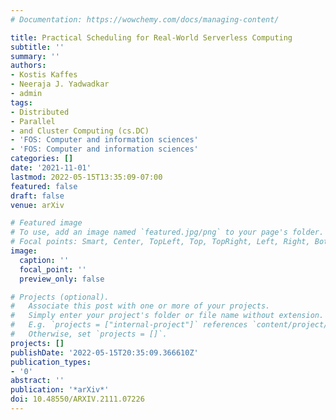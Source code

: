 ```yaml
---
# Documentation: https://wowchemy.com/docs/managing-content/

title: Practical Scheduling for Real-World Serverless Computing
subtitle: ''
summary: ''
authors:
- Kostis Kaffes
- Neeraja J. Yadwadkar
- admin
tags:
- Distributed
- Parallel
- and Cluster Computing (cs.DC)
- 'FOS: Computer and information sciences'
- 'FOS: Computer and information sciences'
categories: []
date: '2021-11-01'
lastmod: 2022-05-15T13:35:09-07:00
featured: false
draft: false
venue: arXiv

# Featured image
# To use, add an image named `featured.jpg/png` to your page's folder.
# Focal points: Smart, Center, TopLeft, Top, TopRight, Left, Right, BottomLeft, Bottom, BottomRight.
image:
  caption: ''
  focal_point: ''
  preview_only: false

# Projects (optional).
#   Associate this post with one or more of your projects.
#   Simply enter your project's folder or file name without extension.
#   E.g. `projects = ["internal-project"]` references `content/project/deep-learning/index.md`.
#   Otherwise, set `projects = []`.
projects: []
publishDate: '2022-05-15T20:35:09.366610Z'
publication_types:
- '0'
abstract: ''
publication: '*arXiv*'
doi: 10.48550/ARXIV.2111.07226
---
```

